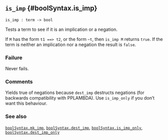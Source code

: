 ## `is_imp` {#boolSyntax.is_imp}


```
is_imp : term -> bool
```



Tests a term to see if it is an implication or a negation.


If `M` has the form `t1 ==> t2`, or the form `~t`, then `is_imp M`
returns `true`. If the term is neither an implication nor a negation
the result is `false`.

### Failure

Never fails.

### Comments

Yields true of negations because `dest_imp` destructs negations (for
backwards compatibility with PPLAMBDA). Use `is_imp_only` if you don’t want
this behaviour.

### See also

[`boolSyntax.mk_imp`](#boolSyntax.mk_imp), [`boolSyntax.dest_imp`](#boolSyntax.dest_imp), [`boolSyntax.is_imp_only`](#boolSyntax.is_imp_only), [`boolSyntax.dest_imp_only`](#boolSyntax.dest_imp_only)

